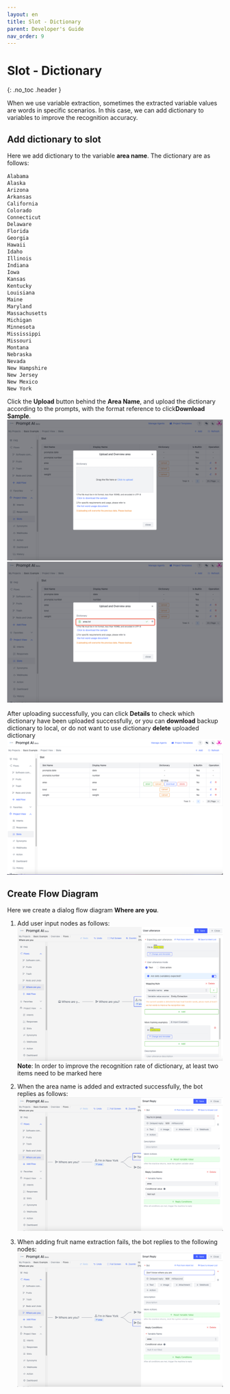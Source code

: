 ```yaml
---
layout: en
title: Slot - Dictionary
parent: Developer's Guide
nav_order: 9
---
```


# Slot - Dictionary
{: .no_toc .header }

When we use variable extraction, sometimes the extracted variable values are words in specific scenarios. In this case, we can add dictionary to variables to improve the recognition accuracy.

## Add dictionary to slot

Here we add dictionary to the variable **area name**. The dictionary are as follows:

```text
Alabama
Alaska
Arizona
Arkansas
California
Colorado
Connecticut
Delaware
Florida
Georgia
Hawaii
Idaho
Illinois
Indiana
Iowa
Kansas
Kentucky
Louisiana
Maine
Maryland
Massachusetts
Michigan
Minnesota
Mississippi
Missouri
Montana
Nebraska
Nevada
New Hampshire
New Jersey
New Mexico
New York
```
Click the **Upload** button behind the **Area Name**, and upload the dictionary according to the prompts, with the format reference to click**Download Sample**.
![dict-01](/assets/images/tutorial/dict/dict-01.png)
![dict-02](/assets/images/tutorial/dict/dict-02.png)

After uploading successfully, you can click **Details** to check which dictionary have been uploaded successfully, or you can **download** backup dictionary to local, or do not want to use dictionary **delete** uploaded dictionary
![dict-03](/assets/images/tutorial/dict/dict-03.png)

## Create Flow Diagram

Here we create a dialog flow diagram **Where are you**.

1. Add user input nodes as follows:
   ![dict-04](/assets/images/tutorial/dict/dict-04.png)
   **Note**: In order to improve the recognition rate of dictionary, at least two items need to be marked here
2. When the area name is added and extracted successfully, the bot replies as follows:
   ![dict-05](/assets/images/tutorial/dict/dict-05.png)

3. When adding fruit name extraction fails, the bot replies to the following nodes:
   ![dict-08](/assets/images/tutorial/dict/dict-06.png)

